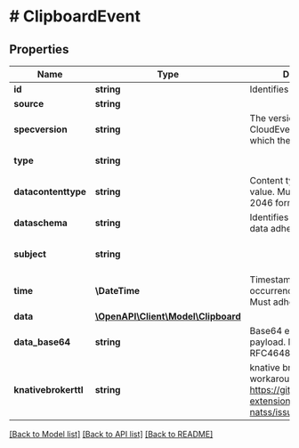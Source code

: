 # # ClipboardEvent

## Properties

Name | Type | Description | Notes
------------ | ------------- | ------------- | -------------
**id** | **string** | Identifies the event. |
**source** | **string** |  |
**specversion** | **string** | The version of the CloudEvents specification which the event uses. |
**type** | **string** |  | [default to 'Clipboard']
**datacontenttype** | **string** | Content type of the data value. Must adhere to RFC 2046 format. | [optional]
**dataschema** | **string** | Identifies the schema that data adheres to. | [optional]
**subject** | **string** |  | [optional] [default to 'Clipboard']
**time** | **\DateTime** | Timestamp of when the occurrence happened. Must adhere to RFC 3339. | [optional]
**data** | [**\OpenAPI\Client\Model\Clipboard**](Clipboard.md) |  | [optional]
**data_base64** | **string** | Base64 encoded event payload. Must adhere to RFC4648. | [optional]
**knativebrokerttl** | **string** | knative broker ttl, workaround for https://github.com/knative-extensions/eventing-natss/issues/518 | [optional] [default to '255']

[[Back to Model list]](../../README.md#models) [[Back to API list]](../../README.md#endpoints) [[Back to README]](../../README.md)
